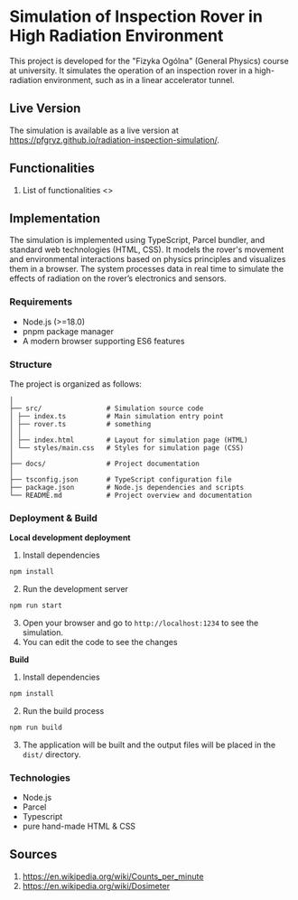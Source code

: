 # Simulation of Inspection Rover in High Radiation Environment

This project is developed for the "Fizyka Ogólna" (General Physics) course at university.
It simulates the operation of an inspection rover in a high-radiation environment,
such as in a linear accelerator tunnel.

## Live Version

The simulation is available as a live version at https://pfgryz.github.io/radiation-inspection-simulation/.

## Functionalities

1. List of functionalities <>

## Implementation

The simulation is implemented using TypeScript, Parcel bundler, and standard web technologies 
(HTML, CSS). It models the rover's movement and environmental interactions based on physics 
principles and visualizes them in a browser. The system processes data in real time to simulate
the effects of radiation on the rover’s electronics and sensors.

### Requirements

- Node.js (>=18.0)
- pnpm package manager
- A modern browser supporting ES6 features

### Structure

The project is organized as follows:

```aiignore
│
├── src/                # Simulation source code 
│ ├── index.ts          # Main simulation entry point
│ ├── rover.ts          # something
│ │
│ ├── index.html        # Layout for simulation page (HTML)
│ └── styles/main.css   # Styles for simulation page (CSS)
│
├── docs/               # Project documentation 
│
├── tsconfig.json       # TypeScript configuration file 
├── package.json        # Node.js dependencies and scripts 
└── README.md           # Project overview and documentation
```

### Deployment & Build

**Local development deployment**

1. Install dependencies

```bash
npm install
```

2. Run the development server

```bash
npm run start
```

3. Open your browser and go to `http://localhost:1234` to see the simulation.
4. You can edit the code to see the changes

**Build**

1. Install dependencies

```bash
npm install
```

2. Run the build process

```bash
npm run build
```

3. The application will be built and the output files will be placed in the `dist/` directory.

### Technologies

- Node.js
- Parcel
- Typescript
- pure hand-made HTML & CSS

## Sources

1. https://en.wikipedia.org/wiki/Counts_per_minute
2. https://en.wikipedia.org/wiki/Dosimeter